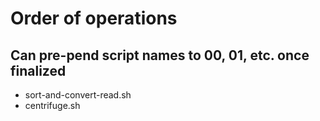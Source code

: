 # Order of operations
## Can pre-pend script names to 00, 01, etc. once finalized

* sort-and-convert-read.sh
* centrifuge.sh

